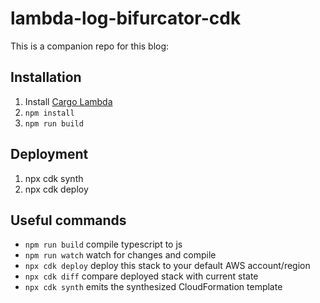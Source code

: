 # lambda-log-bifurcator-cdk

This is a companion repo for this blog: 

## Installation

1. Install [Cargo Lambda](https://www.cargo-lambda.info/guide/getting-started.html)
2. `npm install`
3. `npm run build`

## Deployment
1. npx cdk synth
2. npx cdk deploy

## Useful commands
* `npm run build`   compile typescript to js
* `npm run watch`   watch for changes and compile
* `npx cdk deploy`  deploy this stack to your default AWS account/region
* `npx cdk diff`    compare deployed stack with current state
* `npx cdk synth`   emits the synthesized CloudFormation template
